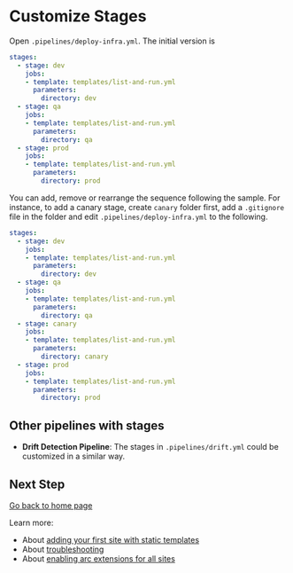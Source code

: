 # Customize Stages

Open `.pipelines/deploy-infra.yml`. The initial version is

```yml
stages:
  - stage: dev
    jobs:
    - template: templates/list-and-run.yml
      parameters:
        directory: dev
  - stage: qa
    jobs:
    - template: templates/list-and-run.yml
      parameters:
        directory: qa
  - stage: prod
    jobs:
    - template: templates/list-and-run.yml
      parameters:
        directory: prod
```

You can add, remove or rearrange the sequence following the sample. For instance, to add a canary stage, create `canary` folder first, add a `.gitignore` file in the folder and edit `.pipelines/deploy-infra.yml` to the following.

```yml
stages:
  - stage: dev
    jobs:
    - template: templates/list-and-run.yml
      parameters:
        directory: dev
  - stage: qa
    jobs:
    - template: templates/list-and-run.yml
      parameters:
        directory: qa
  - stage: canary
    jobs:
    - template: templates/list-and-run.yml
      parameters:
        directory: canary
  - stage: prod
    jobs:
    - template: templates/list-and-run.yml
      parameters:
        directory: prod
```

## Other pipelines with stages
* **Drift Detection Pipeline**: The stages in `.pipelines/drift.yml` could be customized in a similar way.

## Next Step

[Go back to home page](../README.md)

Learn more:

- About [adding your first site with static templates](./Add-The-First-Site.md)
- About [troubleshooting](./TroubleShooting.md)
- About [enabling arc extensions for all sites](../README.md#enable-opt-in-features-for-all-sites)
